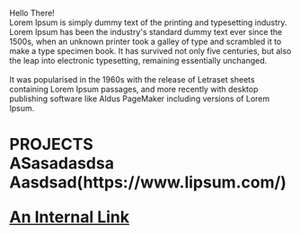 Hello There! <br>
Lorem Ipsum is simply dummy text of the printing and typesetting industry. Lorem Ipsum has been the industry's standard dummy text ever since the 1500s, when an unknown printer took a galley of type and scrambled it to make a type specimen book. It has survived not only five centuries, but also the leap into electronic typesetting, remaining essentially unchanged.
<br>
<br>
It was popularised in the 1960s with the release of Letraset sheets containing Lorem Ipsum passages, and more recently with desktop publishing software like Aldus PageMaker including versions of Lorem Ipsum.

<h1>PROJECTS 
<br>
ASasadasdsa Aasdsad(https://www.lipsum.com/)

[An Internal Link](/guides/content/editing-an-existing-page)

